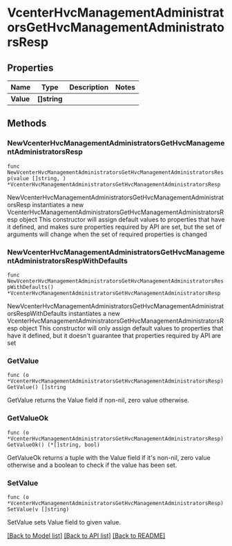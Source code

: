 # VcenterHvcManagementAdministratorsGetHvcManagementAdministratorsResp

## Properties

Name | Type | Description | Notes
------------ | ------------- | ------------- | -------------
**Value** | **[]string** |  | 

## Methods

### NewVcenterHvcManagementAdministratorsGetHvcManagementAdministratorsResp

`func NewVcenterHvcManagementAdministratorsGetHvcManagementAdministratorsResp(value []string, ) *VcenterHvcManagementAdministratorsGetHvcManagementAdministratorsResp`

NewVcenterHvcManagementAdministratorsGetHvcManagementAdministratorsResp instantiates a new VcenterHvcManagementAdministratorsGetHvcManagementAdministratorsResp object
This constructor will assign default values to properties that have it defined,
and makes sure properties required by API are set, but the set of arguments
will change when the set of required properties is changed

### NewVcenterHvcManagementAdministratorsGetHvcManagementAdministratorsRespWithDefaults

`func NewVcenterHvcManagementAdministratorsGetHvcManagementAdministratorsRespWithDefaults() *VcenterHvcManagementAdministratorsGetHvcManagementAdministratorsResp`

NewVcenterHvcManagementAdministratorsGetHvcManagementAdministratorsRespWithDefaults instantiates a new VcenterHvcManagementAdministratorsGetHvcManagementAdministratorsResp object
This constructor will only assign default values to properties that have it defined,
but it doesn't guarantee that properties required by API are set

### GetValue

`func (o *VcenterHvcManagementAdministratorsGetHvcManagementAdministratorsResp) GetValue() []string`

GetValue returns the Value field if non-nil, zero value otherwise.

### GetValueOk

`func (o *VcenterHvcManagementAdministratorsGetHvcManagementAdministratorsResp) GetValueOk() (*[]string, bool)`

GetValueOk returns a tuple with the Value field if it's non-nil, zero value otherwise
and a boolean to check if the value has been set.

### SetValue

`func (o *VcenterHvcManagementAdministratorsGetHvcManagementAdministratorsResp) SetValue(v []string)`

SetValue sets Value field to given value.



[[Back to Model list]](../README.md#documentation-for-models) [[Back to API list]](../README.md#documentation-for-api-endpoints) [[Back to README]](../README.md)



